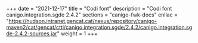 +++
date        = "2021-12-17"
title       = "Codi font"
description = "Codi font canigo.integration.sgde 2.4.2"
sections    = "canigo-fwk-docs"
enllac		= "https://hudson.intranet.gencat.cat/nexus/repository/canigo-maven2/cat/gencat/ctti/canigo.integration.sgde/2.4.2/canigo.integration.sgde-2.4.2-sources.jar"
weight		= 1
+++

